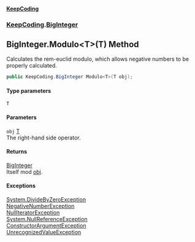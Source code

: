 #### [KeepCoding](index.md 'index')
### [KeepCoding](KeepCoding.md 'KeepCoding').[BigInteger](BigInteger.md 'KeepCoding.BigInteger')
## BigInteger.Modulo&lt;T&gt;(T) Method
Calculates the rem-euclid modulo, which allows negative numbers to be properly calculated.  
```csharp
public KeepCoding.BigInteger Modulo<T>(T obj);
```
#### Type parameters
<a name='KeepCoding_BigInteger_Modulo_T_(T)_T'></a>
`T`  
  
#### Parameters
<a name='KeepCoding_BigInteger_Modulo_T_(T)_obj'></a>
`obj` [T](BigInteger_Modulo_bpC4I4qnM9BJXGikOsT9Qw.md#KeepCoding_BigInteger_Modulo_T_(T)_T 'KeepCoding.BigInteger.Modulo&lt;T&gt;(T).T')  
The right-hand side operator.
  
#### Returns
[BigInteger](BigInteger.md 'KeepCoding.BigInteger')  
Itself mod [obj](BigInteger_Modulo_bpC4I4qnM9BJXGikOsT9Qw.md#KeepCoding_BigInteger_Modulo_T_(T)_obj 'KeepCoding.BigInteger.Modulo&lt;T&gt;(T).obj').
#### Exceptions
[System.DivideByZeroException](https://docs.microsoft.com/en-us/dotnet/api/System.DivideByZeroException 'System.DivideByZeroException')  
[NegativeNumberException](NegativeNumberException.md 'KeepCoding.Internal.NegativeNumberException')  
[NullIteratorException](NullIteratorException.md 'KeepCoding.Internal.NullIteratorException')  
[System.NullReferenceException](https://docs.microsoft.com/en-us/dotnet/api/System.NullReferenceException 'System.NullReferenceException')  
[ConstructorArgumentException](ConstructorArgumentException.md 'KeepCoding.Internal.ConstructorArgumentException')  
[UnrecognizedValueException](UnrecognizedValueException.md 'KeepCoding.Internal.UnrecognizedValueException')  
